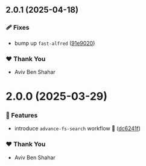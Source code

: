 ## 2.0.1 (2025-04-18)

### 🩹 Fixes

- bump up `fast-alfred` ([91e9020](https://github.com/Avivbens/alfredo/commit/91e9020))

### ❤️ Thank You

- Aviv Ben Shahar

# 2.0.0 (2025-03-29)

### 🚀 Features

- introduce `advance-fs-search` workflow 🥷 ([dc6241f](https://github.com/Avivbens/alfredo/commit/dc6241f))

### ❤️ Thank You

- Aviv Ben Shahar
